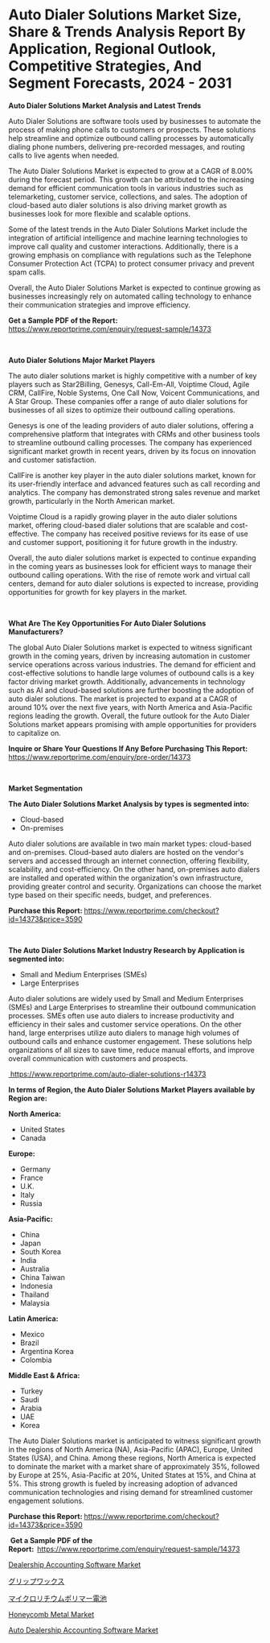 <p><h1>Auto Dialer Solutions Market Size, Share & Trends Analysis Report By Application, Regional Outlook, Competitive Strategies, And Segment Forecasts, 2024 - 2031</h1></p><p><strong>Auto Dialer Solutions Market Analysis and Latest Trends</strong></p>
<p><p>Auto Dialer Solutions are software tools used by businesses to automate the process of making phone calls to customers or prospects. These solutions help streamline and optimize outbound calling processes by automatically dialing phone numbers, delivering pre-recorded messages, and routing calls to live agents when needed.</p><p>The Auto Dialer Solutions Market is expected to grow at a CAGR of 8.00% during the forecast period. This growth can be attributed to the increasing demand for efficient communication tools in various industries such as telemarketing, customer service, collections, and sales. The adoption of cloud-based auto dialer solutions is also driving market growth as businesses look for more flexible and scalable options.</p><p>Some of the latest trends in the Auto Dialer Solutions Market include the integration of artificial intelligence and machine learning technologies to improve call quality and customer interactions. Additionally, there is a growing emphasis on compliance with regulations such as the Telephone Consumer Protection Act (TCPA) to protect consumer privacy and prevent spam calls.</p><p>Overall, the Auto Dialer Solutions Market is expected to continue growing as businesses increasingly rely on automated calling technology to enhance their communication strategies and improve efficiency.</p></p>
<p><strong>Get a Sample PDF of the Report:&nbsp;</strong> <a href="https://www.reportprime.com/enquiry/request-sample/14373">https://www.reportprime.com/enquiry/request-sample/14373</a></p>
<p>&nbsp;</p>
<p><strong>Auto Dialer Solutions Major Market Players</strong></p>
<p><p>The auto dialer solutions market is highly competitive with a number of key players such as Star2Billing, Genesys, Call-Em-All, Voiptime Cloud, Agile CRM, CallFire, Noble Systems, One Call Now, Voicent Communications, and A Star Group. These companies offer a range of auto dialer solutions for businesses of all sizes to optimize their outbound calling operations.</p><p>Genesys is one of the leading providers of auto dialer solutions, offering a comprehensive platform that integrates with CRMs and other business tools to streamline outbound calling processes. The company has experienced significant market growth in recent years, driven by its focus on innovation and customer satisfaction.</p><p>CallFire is another key player in the auto dialer solutions market, known for its user-friendly interface and advanced features such as call recording and analytics. The company has demonstrated strong sales revenue and market growth, particularly in the North American market.</p><p>Voiptime Cloud is a rapidly growing player in the auto dialer solutions market, offering cloud-based dialer solutions that are scalable and cost-effective. The company has received positive reviews for its ease of use and customer support, positioning it for future growth in the industry.</p><p>Overall, the auto dialer solutions market is expected to continue expanding in the coming years as businesses look for efficient ways to manage their outbound calling operations. With the rise of remote work and virtual call centers, demand for auto dialer solutions is expected to increase, providing opportunities for growth for key players in the market.</p></p>
<p>&nbsp;</p>
<p><strong>What Are The Key Opportunities For Auto Dialer Solutions Manufacturers?</strong></p>
<p><p>The global Auto Dialer Solutions market is expected to witness significant growth in the coming years, driven by increasing automation in customer service operations across various industries. The demand for efficient and cost-effective solutions to handle large volumes of outbound calls is a key factor driving market growth. Additionally, advancements in technology such as AI and cloud-based solutions are further boosting the adoption of auto dialer solutions. The market is projected to expand at a CAGR of around 10% over the next five years, with North America and Asia-Pacific regions leading the growth. Overall, the future outlook for the Auto Dialer Solutions market appears promising with ample opportunities for providers to capitalize on.</p></p>
<p><strong>Inquire or Share Your Questions If Any Before Purchasing This Report:</strong> <a href="https://www.reportprime.com/enquiry/pre-order/14373">https://www.reportprime.com/enquiry/pre-order/14373</a></p>
<p>&nbsp;</p>
<p><strong>Market Segmentation</strong></p>
<p><strong>The Auto Dialer Solutions Market Analysis by types is segmented into:</strong></p>
<p><ul><li>Cloud-based</li><li>On-premises</li></ul></p>
<p><p>Auto dialer solutions are available in two main market types: cloud-based and on-premises. Cloud-based auto dialers are hosted on the vendor's servers and accessed through an internet connection, offering flexibility, scalability, and cost-efficiency. On the other hand, on-premises auto dialers are installed and operated within the organization's own infrastructure, providing greater control and security. Organizations can choose the market type based on their specific needs, budget, and preferences.</p></p>
<p><strong>Purchase this Report:&nbsp;</strong><a href="https://www.reportprime.com/checkout?id=14373&price=3590">https://www.reportprime.com/checkout?id=14373&price=3590</a></p>
<p>&nbsp;</p>
<p><strong>The Auto Dialer Solutions Market Industry Research by Application is segmented into:</strong></p>
<p><ul><li>Small and Medium Enterprises (SMEs)</li><li>Large Enterprises</li></ul></p>
<p><p>Auto dialer solutions are widely used by Small and Medium Enterprises (SMEs) and Large Enterprises to streamline their outbound communication processes. SMEs often use auto dialers to increase productivity and efficiency in their sales and customer service operations. On the other hand, large enterprises utilize auto dialers to manage high volumes of outbound calls and enhance customer engagement. These solutions help organizations of all sizes to save time, reduce manual efforts, and improve overall communication with customers and prospects.</p></p>
<p><a href="https://www.reportprime.com/auto-dialer-solutions-r14373">&nbsp;https://www.reportprime.com/auto-dialer-solutions-r14373</a></p>
<p><strong>In terms of Region, the Auto Dialer Solutions Market Players available by Region are:</strong></p>
<p>
    <p> <strong> North America: </strong>
        <ul>
            <li>United States</li>
            <li>Canada</li>
        </ul>
        </p> 
    <p> <strong> Europe: </strong>
        <ul>
            <li>Germany</li>
            <li>France</li>
            <li>U.K.</li>
            <li>Italy</li>
            <li>Russia</li>
        </ul>
        </p> 
    <p> <strong> Asia-Pacific: </strong>
        <ul>
            <li>China</li>
            <li>Japan</li>
            <li>South Korea</li>
            <li>India</li>
            <li>Australia</li>
            <li>China Taiwan</li>
            <li>Indonesia</li>
            <li>Thailand</li>
            <li>Malaysia</li>
        </ul>
        </p> 
    <p> <strong> Latin America: </strong>
        <ul>
            <li>Mexico</li>
            <li>Brazil</li>
            <li>Argentina Korea</li>
            <li>Colombia</li>
        </ul>
        </p> 
    <p> <strong> Middle East & Africa: </strong>
        <ul>
            <li>Turkey</li>
            <li>Saudi</li>
            <li>Arabia</li>
            <li>UAE</li>
            <li>Korea</li>
        </ul>
    </p>
    </p>
<p><p>The Auto Dialer Solutions market is anticipated to witness significant growth in the regions of North America (NA), Asia-Pacific (APAC), Europe, United States (USA), and China. Among these regions, North America is expected to dominate the market with a market share of approximately 35%, followed by Europe at 25%, Asia-Pacific at 20%, United States at 15%, and China at 5%. This strong growth is fueled by increasing adoption of advanced communication technologies and rising demand for streamlined customer engagement solutions.</p></p>
<p><strong>Purchase this Report: </strong><a href="https://www.reportprime.com/checkout?id=14373&price=3590">https://www.reportprime.com/checkout?id=14373&price=3590</a></p>
<p>&nbsp;<strong>Get a Sample PDF of the Report:&nbsp;&nbsp;</strong><a href="https://www.reportprime.com/enquiry/request-sample/14373">https://www.reportprime.com/enquiry/request-sample/14373</a></p>
<p><strong></strong></p>
<p><p><a href="https://github.com/ruddyyedelwadw/Market-Research-Report-List-2/blob/main/dealership-accounting-software-market.md">Dealership Accounting Software Market</a></p><p><a href="https://github.com/SantosDicki04/Market-Research-Report-List-1/blob/main/684663925318.md">グリップワックス</a></p><p><a href="https://github.com/moulafa/Market-Research-Report-List-1/blob/main/657860125317.md">マイクロリチウムポリマー電池</a></p><p><a href="https://issuu.com/reportprime-2/docs/honeycomb-metal-market-size-2030.pptx">Honeycomb Metal Market</a></p><p><a href="https://github.com/jaidynmorantestelletmjzya/Market-Research-Report-List-2/blob/main/auto-dealership-accounting-software-market.md">Auto Dealership Accounting Software Market</a></p></p>